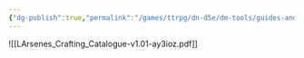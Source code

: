 ```yaml
---
{"dg-publish":true,"permalink":"/games/ttrpg/dn-d5e/dm-tools/guides-and-books/loot-tavern/l-arsenes-crafting-catalogue/","tags":["ttrpg/dnd/5e","loottavern","sourcebook"],"noteIcon":""}
---
```



![[LArsenes_Crafting_Catalogue-v1.01-ay3ioz.pdf]]